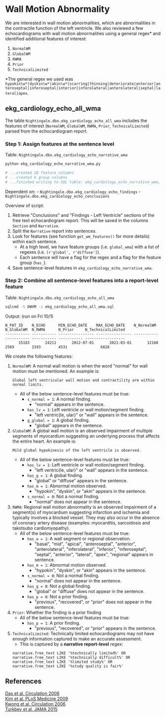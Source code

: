 # Wall Motion Abnormality

We are interested in wall motion abnormalities, which are abnormalities in the contractile function of the left ventricle. We also reviewed a few echocardiograms with wall motion abnormalities using a general regex*  and identified additional features of interest:
1. `NormalWM`
2. `GlobalWM`
3. `RWMA`
4. `Prior`
5. `TechnicalLimited`

*The general regex we used was `hypokin\w*|dyskin\w*|akin\w*|scarring|thinning|deteriorate|anterior|anteroseptal|inferoseptal|interior|inferolateral|anterolateral|septal|lateral|apex`.

## ekg_cardiology_echo_all_wma
The table `Nightingale.dbo.ekg_cardiology_echo_all_wma` includes the features of interest (`NormalWM`, `GlobalWM`, `RWMA`, `Prior`, `TechnicalLimited`) parsed from the echocardiogram report. 

### Step 1: Assign features at the sentence level
Table: `Nightingale.dbo.ekg_cardiology_echo_narrative_wma`

```bash
python ekg_cardiology_echo_narrative_wma.py

# ...created 28 feature columns
# ...created 6 group columns
# ...finished writing to SQL table: ekg_cardiology_echo_narrative_wma, shape: (328642, 44) (2,100.15 seconds = 35.00 minutes)
```

Dependent on:
    - `Nightingale.dbo.ekg_cardiology_echo_findings`
    - `Nightingale.dbo.ekg_cardiology_echo_conclusions`

Overview of script:
1. Retrieve "Conclusions" and "Findings - Left Ventricle" sections of the free text echocardiogram report. This will be saved in the columns `Section` and `Narrative`.
2. Split the `Narrative` report into sentences.
3. Look for features (see function `get_wm_features()` for more details) within each sentence.
    - At a high level, we have feature groups (i.e. `global_wma`) with a list of regexes (i.e. `[r'global', r'diffuse']`). 
    - Each sentence will have a flag for the regex and a flag for the feature group (`has_`).
4. Save sentence-level features in `ekg_cardiology_echo_narrative_wma`.

### Step 2: Combine all sentence-level features into a report-level feature
Table: `Nightingale.dbo.ekg_cardiology_echo_all_wma`

```bash
sqlcmd -S DWVM -i ekg_cardiology_echo_all_wma.sql
```

Output: (run on Fri 10/1)
```
N_PAT_ID    N_ECHO      MIN_ECHO_DATE    MAX_ECHO_DATE    N_NormalWM  N_GlobalWM  N_RWMA      N_Prior     N_TechnicalLimited
----------- ----------- ---------------- ---------------- ----------- ----------- ----------- ----------- ------------------
      15183       24211       2012-07-01       2021-03-01       12168        2569        2193        4531               6828
```

We create the following features:
1. `NormalWM`: A normal wall motion is when the word "normal" for wall motion must be mentioned. An example is:
    ```
    Global left ventricular wall motion and contractility are within normal limits.
    ```
    - All of the below sentence-level features must be true:
        - `s_normal = 1`: A normal finding.
            - "normal" appears in the sentence.
        - `has_lv = 1`: Left ventricle or wall motion/segment finding.
            - "left ventric{le, ular}" or "wall" appears in the sentence.
        - `g_global = 1`: A global finding.
            - "global" appears in the sentence.
2. `GlobalWM`: A global wall motion is an observed impairment of multiple segments of myocardium suggesting an underlying process that affects the entire heart. An example is:
    ```
    Mild global hypokinesis of the left ventricle is observed. 
    ```
    - All of the below sentence-level features must be true:
        - `has_lv = 1`: Left ventricle or wall motion/segment finding.
            - "left ventric{le, ular}" or "wall" appears in the sentence.
        - `has_g = 1`: A global finding.
            - "global" or "diffuse" appears in the sentence.
        - `has_m = 1`: Abnormal motion observed.
            - "hypokin", "dyskin", or "akin" appears in the sentence.
        - `s_normal = 0`: Not a normal finding.
            - "normal" does not appear in the sentence.
3. `RWMA`: Regional wall motion abnormality is an observed impairment of a segment(s) of myocardium suggesting infarction and ischemia and typically involves a blocked vessel. They may also occur in the absence of coronary artery disease (examples: myocarditis, sarcoidosis and takotsubo cardiomyopathy).
    - All of the below sentence-level features must be true:
        - `has_w = 1`: A wall segment or regional observation.
            - "basal", "mid", "apical", "anteroseptal", "anterior", "anterolateral", "inferolateral", "inferior", "inferoseptal", "septal", "anterior", "lateral", "apex", "regional" appears in sentence.
        - `has_m = 1`: Abnormal motion observed.
            - "hypokin", "dyskin", or "akin" appears in the sentence.
        - `s_normal = 0`: Not a normal finding.
            - "normal" does not appear in the sentence.
        - `has_g = 0`: Not a global finding.
            - "global" or "diffuse" does not appear in the sentence.
        - `has_p = 0`: Not a prior finding.
            - "previous", "recovered", or "prior" does not appear in the sentence.
4. `Prior`: Whether the finding is a prior finding
    - All of the below sentence-level features must be true:
        - `has_p = 1`: A prior finding.
            - "previous", "recovered", or "prior" appears in the sentence.
5. `TechnicalLimited`: Technically limited echocardiograms may not have enough information captured to make an accurate assessment.
    - This is captured by a **narrative report-level** regex:
    ```
    narrative.free_text LIKE '%technically limited%' OR 
    narrative.free_text LIKE '%technically difficult%' OR
    narrative.free_text LIKE '%limited study%' OR 
    narrative.free_text LIKE '%study quality is fair%'
    ```



## References 

[Das et al. Circulation 2006](https://doi.org/10.1161/CIRCULATIONAHA.105.595892)  
[Kim et al. PLoS Medicine 2009](https://doi.org/10.1371/journal.pmed.1000057)  
[Kwong et al. Circulation 2006](https://doi.org/10.1161/CIRCULATIONAHA.105.570648)  
[Turkbey et al. JAMA 2015](https://doi.org/10.1001/jama.2015.14849)  

